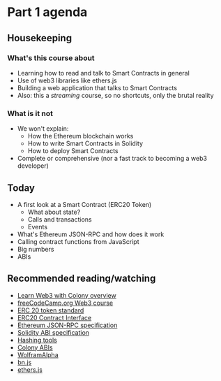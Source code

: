 # Part 1 agenda

## Housekeeping

### What's this course about
 - Learning how to read and talk to Smart Contracts in general
 - Use of web3 libraries like ethers.js
 - Building a web application that talks to Smart Contracts
 - Also: this a _streaming_ course, so no shortcuts, only the brutal reality

### What is it not
 - We won't explain:
   - How the Ethereum blockchain works
   - How to write Smart Contracts in Solidity
   - How to deploy Smart Contracts
 - Complete or comprehensive (nor a fast track to becoming a web3 developer)

## Today
- A first look at a Smart Contract (ERC20 Token)
  - What about state?
  - Calls and transactions
  - Events
- What's Ethereum JSON-RPC and how does it work
- Calling contract functions from JavaScript
- Big numbers
- ABIs

## Recommended reading/watching
- [Learn Web3 with Colony overview](https://github.com/JoinColony/abis)
- [freeCodeCamp.org Web3 course](https://www.youtube.com/watch?v=gyMwXuJrbJQ)
- [ERC 20 token standard](https://ethereum.org/en/developers/docs/standards/tokens/erc-20/)
- [ERC20 Contract Interface](https://github.com/OpenZeppelin/openzeppelin-contracts/blob/master/contracts/token/ERC20/IERC20.sol)
- [Ethereum JSON-RPC specification](https://ethereum.org/en/developers/docs/apis/json-rpc/)
- [Solidity ABI specification](https://docs.soliditylang.org/en/latest/abi-spec.html)
- [Hashing tools](https://emn178.github.io/online-tools/keccak_256.html)
- [Colony ABIs](https://github.com/JoinColony/abis)
- [WolframAlpha](https://www.wolframalpha.com/)
- [bn.js](https://github.com/indutny/bn.js/)
- [ethers.js](https://docs.ethers.org/v6/)
